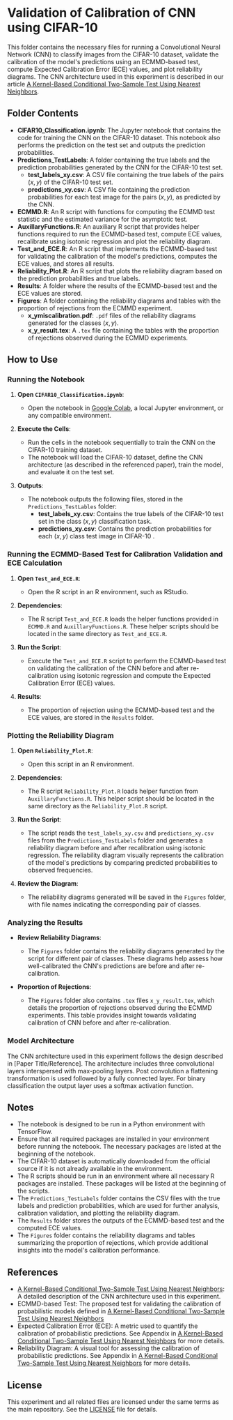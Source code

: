 # Validation of Calibration of CNN using CIFAR-10

This folder contains the necessary files for running a Convolutional Neural Network (CNN) to classify images from the CIFAR-10 dataset, validate the calibration of the model's predictions using an ECMMD-based test, compute Expected Calibration Error (ECE) values, and plot reliability diagrams. The CNN architecture used in this experiment is described in our article [A Kernel-Based Conditional Two-Sample Test Using Nearest Neighbors](https://arxiv.org/abs/2407.16550).

## Folder Contents

- **CIFAR10_Classification.ipynb**: The Jupyter notebook that contains the code for training the CNN on the CIFAR-10 dataset. This notebook also performs the prediction on the test set and outputs the prediction probabilities.
- **Predictions_TestLabels**: A folder containing the true labels and the prediction probabilities generated by the CNN for the CIFAR-10 test set.
  - **test_labels_xy.csv**: A CSV file containing the true labels of the pairs $(x, y)$ of the CIFAR-10 test set.
  - **predictions_xy.csv**: A CSV file containing the prediction probabilities for each test image for the pairs $(x,y)$, as predicted by the CNN.
- **ECMMD.R**: An R script with functions for computing the ECMMD test statistic and the estimated variance for the asymptotic test.
- **AuxillaryFunctions.R**: An auxiliary R script that provides helper functions required to run the ECMMD-based test, compute ECE values, recalibrate using isotonic regression and plot the reliability diagram.
- **Test_and_ECE.R**: An R script that implements the ECMMD-based test for validating the calibration of the model's predictions, computes the ECE values, and stores all results.
- **Reliability_Plot.R**: An R script that plots the reliability diagram based on the prediction probabilities and true labels.
- **Results**: A folder where the results of the ECMMD-based test and the ECE values are stored.
- **Figures**: A folder containing the reliability diagrams and tables with the proportion of rejections from the ECMMD experiment.
  - **x_ymiscalibration.pdf**: `.pdf` files of the reliability diagrams generated for the classes $(x,y)$.
  - **x_y_result.tex**: A `.tex` file containing the tables with the proportion of rejections observed during the ECMMD experiments.

## How to Use

### Running the Notebook

1. **Open `CIFAR10_Classification.ipynb`**:
   - Open the notebook in [Google Colab](https://colab.research.google.com/), a local Jupyter environment, or any compatible environment.

2. **Execute the Cells**:
   - Run the cells in the notebook sequentially to train the CNN on the CIFAR-10 training dataset.
   - The notebook will load the CIFAR-10 dataset, define the CNN architecture (as described in the referenced paper), train the model, and evaluate it on the test set.

3. **Outputs**:
   - The notebook outputs the following files, stored in the `Predictions_TestLables` folder:
     - **test_labels_xy.csv**: Contains the true labels of the CIFAR-10 test set in the class $(x,y)$ classification task.
     - **predictions_xy.csv**: Contains the prediction probabilities for each $(x,y)$ class test image in CIFAR-10 .

### Running the ECMMD-Based Test for Calibration Validation and ECE Calculation

1. **Open `Test_and_ECE.R`**:
   - Open the R script in an R environment, such as RStudio.
  
2. **Dependencies**:
   - The R script `Test_and_ECE.R` loads the helper functions provided in `ECMMD.R` and `AuxillaryFunctions.R`. These helper scripts should be located in the same directory as `Test_and_ECE.R`.

2. **Run the Script**:
   - Execute the `Test_and_ECE.R` script to perform the ECMMD-based test on validating the calibration of the CNN before and after re-calibration using isotonic regression and compute the Expected Calibration Error (ECE) values. 

3. **Results**:
   - The proportion of rejection using the ECMMD-based test and the ECE values, are stored in the `Results` folder.

### Plotting the Reliability Diagram

1. **Open `Reliability_Plot.R`**:
   - Open this script in an R environment.

2. **Dependencies**:
   - The R script `Reliability_Plot.R` loads helper function from `AuxillaryFunctions.R`. This helper script should be located in the same directory as the `Reliability_Plot.R` script.

2. **Run the Script**:
   - The script reads the `test_labels_xy.csv` and `predictions_xy.csv` files from the `Predictions_TestLabels` folder and generates a reliability diagram before and after recalibration using isotonic regression. The reliability diagram visually represents the calibration of the model's predictions by comparing predicted probabilities to observed frequencies.

3. **Review the Diagram**:
   - The reliability diagrams generated will be saved in the `Figures` folder, with file names indicating the corresponding pair of classes.
   
### Analyzing the Results

- **Review Reliability Diagrams**:
  - The `Figures` folder contains the reliability diagrams generated by the script for different pair of classes. These diagrams help assess how well-calibrated the CNN's predictions are before and after re-calibration.

- **Proportion of Rejections**:
  - The `Figures` folder also contains `.tex` files `x_y_result.tex`, which details the proportion of rejections observed during the ECMMD experiments. This table provides insight towards validating calibration of CNN before and after re-calibration.

### Model Architecture

The CNN architecture used in this experiment follows the design described in [Paper Title/Reference]. The architecture includes three convolutional layers interspersed with max-pooling layers. Post convolution a flattening transformation is used followed by a fully connected layer. For binary classification the output layer uses a softmax activation function.

## Notes

- The notebook is designed to be run in a Python environment with TensorFlow.
- Ensure that all required packages are installed in your environment before running the notebook. The necessary packages are listed at the beginning of the notebook.
- The CIFAR-10 dataset is automatically downloaded from the official source if it is not already available in the environment.
- The R scripts should be run in an environment where all necessary R packages are installed. These packages will be listed at the beginning of the scripts.
- The `Predictions_TestLabels` folder contains the CSV files with the true labels and prediction probabilities, which are used for further analysis, calibration validation, and plotting the reliability diagram.
- The `Results` folder stores the outputs of the ECMMD-based test and the computed ECE values.
- The `Figures` folder contains the reliability diagrams and tables summarizing the proportion of rejections, which provide additional insights into the model's calibration performance.

## References

- [A Kernel-Based Conditional Two-Sample Test Using Nearest Neighbors](https://arxiv.org/abs/2407.16550): A detailed description of the CNN architecture used in this experiment.
- ECMMD-based Test: The proposed test for validating the calibration of probabilistic models defined in [A Kernel-Based Conditional Two-Sample Test Using Nearest Neighbors](https://arxiv.org/abs/2407.16550)
- Expected Calibration Error (ECE): A metric used to quantify the calibration of probabilistic predictions. See Appendix in [A Kernel-Based Conditional Two-Sample Test Using Nearest Neighbors](https://arxiv.org/abs/2407.16550) for more details.
- Reliability Diagram: A visual tool for assessing the calibration of probabilistic predictions. See Appendix in [A Kernel-Based Conditional Two-Sample Test Using Nearest Neighbors](https://arxiv.org/abs/2407.16550) for more details.

## License

This experiment and all related files are licensed under the same terms as the main repository. See the [LICENSE](../LICENSE) file for details.
